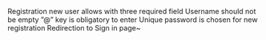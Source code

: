 Registration new user allows with three required field
Username should not be empty
”@” key is obligatory to enter
Unique password is chosen for new registration
Redirection to Sign in page~

